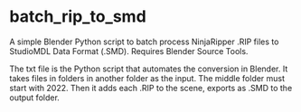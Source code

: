 # batch_rip_to_smd
A simple Blender Python script to batch process NinjaRipper .RIP files to StudioMDL Data Format (.SMD). Requires Blender Source Tools. 

The txt file is the Python script that automates the conversion in Blender. 
It takes files in folders in another folder as the input. The middle folder must start with 2022. Then it adds each .RIP to the scene, exports as .SMD to the output folder. 
